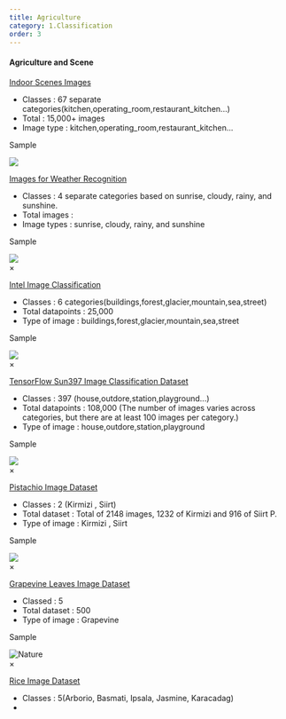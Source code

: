 ```yaml
---
title: Agriculture
category: 1.Classification
order: 3
---
```


#### Agriculture and Scene

[Indoor Scenes Images](https://www.kaggle.com/datasets/itsahmad/indoor-scenes-cvpr-2019)
- Classes : 67 separate categories(kitchen,operating_room,restaurant_kitchen...)
- Total : 15,000+ images
- Image type : kitchen,operating_room,restaurant_kitchen...

Sample 

<!-- The grid: four columns -->
<img class="zoom" src="https://www.researchgate.net/publication/324295920/figure/fig3/AS:960091868114955@1605915147482/Some-images-of-the-MIT-indoor-scene-dataset.jpg" onclick="myFunction(this);">



[Images for Weather Recognition](https://data.mendeley.com/datasets/4drtyfjtfy/1)
- Classes : 4 separate categories based on sunrise, cloudy, rainy, and sunshine.
- Total images : 
- Image types : sunrise, cloudy, rainy, and sunshine


Sample 

<!-- The grid: four columns -->
<div class="row">
  <div class="column" >
    <img src="https://encrypted-tbn0.gstatic.com/images?q=tbn:ANd9GcTTnCU1j3pIHaU_19CJs2ruT91axZezlONlFjIHpvzQUsfjKKYP00AP-Gg2SYfbFg6rQxk&usqp=CAU" onclick="myFunction(this);">
  </div>
</div>

<!-- The expanding image container -->
<div class="container">
  <!-- Close the image -->
  <span onclick="this.parentElement.style.display='none'" class="closebtn">&times;</span>

  <!-- Expanded image -->
  <img id="expandedImg" style="width:100%">

  <!-- Image text -->
  <div id="imgtext"></div>
</div>


[Intel Image Classification](https://www.kaggle.com/datasets/puneet6060/intel-image-classification)
- Classes :  6 categories(buildings,forest,glacier,mountain,sea,street)
- Total datapoints : 25,000 
- Type of image : buildings,forest,glacier,mountain,sea,street

Sample


<!-- The grid: four columns -->
<div class="row">
  <div class="column" >
    <img src="https://miro.medium.com/max/1400/1*GauhLqkNIW89cFEpDKlWqw.png" onclick="myFunction(this);">
  </div>
</div>

<!-- The expanding image container -->
<div class="container">
  <!-- Close the image -->
  <span onclick="this.parentElement.style.display='none'" class="closebtn">&times;</span>

  <!-- Expanded image -->
  <img id="expandedImg" style="width:100%">

  <!-- Image text -->
  <div id="imgtext"></div>
</div>





[TensorFlow Sun397 Image Classification Dataset](https://www.tensorflow.org/datasets/catalog/sun397)
- Classes : 397 (house,outdore,station,playground...)
- Total datapoints :  108,000 (The number of images varies across categories, but there are at least 100 images per category.)
- Type of image : house,outdore,station,playground

Sample

<!-- The grid: four columns -->
<div class="row">
  <div class="column" >
    <img src="https://assets-global.website-files.com/5d7b77b063a9066d83e1209c/61e9cdbe82f048674fa9a122_sun.png" onclick="myFunction(this);">
  </div>
</div>

<!-- The expanding image container -->
<div class="container">
  <!-- Close the image -->
  <span onclick="this.parentElement.style.display='none'" class="closebtn">&times;</span>

  <!-- Expanded image -->
  <img id="expandedImg" style="width:100%">

  <!-- Image text -->
  <div id="imgtext"></div>
</div>




[Pistachio Image Dataset](https://www.muratkoklu.com/datasets/)
- Classes : 2 (Kirmizi , Siirt)
- Total dataset : Total of 2148 images, 1232 of Kirmizi and 916 of Siirt P.
- Type of image : Kirmizi , Siirt

Sample

<!-- The grid: four columns -->
<div class="row">
  <div class="column" >
    <img src="https://static.tildacdn.com/tild3962-3531-4334-a462-353964643932/pistachios.jpg" onclick="myFunction(this);">
  </div>
</div>

<!-- The expanding image container -->
<div class="container">
  <!-- Close the image -->
  <span onclick="this.parentElement.style.display='none'" class="closebtn">&times;</span>

  <!-- Expanded image -->
  <img id="expandedImg" style="width:100%">

  <!-- Image text -->
  <div id="imgtext"></div>
</div>




[Grapevine Leaves Image Dataset](https://www.muratkoklu.com/datasets/)

- Classed : 5 
- Total dataset : 500
- Type of image : Grapevine

Sample


<!-- The grid: four columns -->
<div class="row">
  <div class="column">
    <img src="https://www.researchgate.net/publication/348892763/figure/fig2/AS:994416487587843@1614098774908/Example-of-grapevine-leaves-belonging-to-different-classes-a-Esca-disease-b-healthy_Q640.jpg" alt="Nature" onclick="myFunction(this);">
  </div>
</div>

<!-- The expanding image container -->
<div class="container">
  <!-- Close the image -->
  <span onclick="this.parentElement.style.display='none'" class="closebtn">&times;</span>

  <!-- Expanded image -->
  <img id="expandedImg" style="width:100%">

  <!-- Image text -->
  <div id="imgtext"></div>
</div>


[Rice Image Dataset](https://www.kaggle.com/datasets/muratkokludataset/rice-image-dataset)
- Classes : 5(Arborio, Basmati, Ipsala, Jasmine, Karacadag)
- 